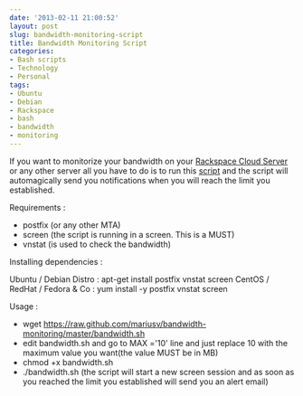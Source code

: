 ```yaml
---
date: '2013-02-11 21:00:52'
layout: post
slug: bandwidth-monitoring-script
title: Bandwidth Monitoring Script
categories:
- Bash scripts
- Technology
- Personal
tags:
- Ubuntu
- Debian
- Rackspace
- bash
- bandwidth
- monitoring
---
```


If you want to monitorize your bandwidth on your [Rackspace Cloud Server](http://www.rackspace.co.uk/cloud-hosting/cloud-products/) or any other server all you have to do is to run this [script](https://github.com/mariusv/bandwidth-monitoring) and the script will automagically send you notifications when you will reach the limit you established.

Requirements :

* postfix (or any other MTA)
* screen (the script is running in a screen. This is a MUST)
* vnstat (is used to check the bandwidth)

Installing dependencies :

Ubuntu / Debian Distro :
	apt-get install postfix vnstat screen
CentOS / RedHat / Fedora & Co :
	yum install -y postfix vnstat screen
	
Usage :

* wget https://raw.github.com/mariusv/bandwidth-monitoring/master/bandwidth.sh
* edit bandwidth.sh and go to MAX ='10' line and just replace 10 with the maximum value you want(the value MUST be in MB)
* chmod +x bandwidth.sh
* ./bandwidth.sh (the script will start a new screen session and as soon as you reached the limit you established will send you an alert email)
